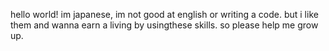 hello world!
im japanese, im not good at english or writing a code.
but i like them and wanna earn a living by usingthese skills.
so please help me grow up.
